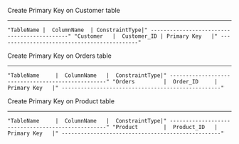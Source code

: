 
Create Primary Key on Customer table
********************************************
`"TableName |  ColumnName  | ConstraintType|"
--------------------------------------------"
"Customer   |  Customer_ID | Primary Key   |"
--------------------------------------------"
`

Create Primary Key on Orders table
**************************************************
`"TableName     |  ColumnName   |  ConstraintType|"
--------------------------------------------------"
"Orders         |  Order_ID     |  Primary Key   |"
--------------------------------------------------"
`

Create Primary Key on Product table 
**************************************************
`"TableName     |  ColumnName   |  ConstraintType|"
--------------------------------------------------"
"Product        |  Product_ID   |  Primary Key   |"
--------------------------------------------------"
`
